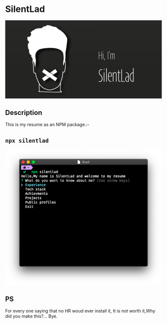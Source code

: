# SilentLad

<img src="./helpers/lg2.png"/>

## Description

This is my resume as an NPM package.:-

## `npx silentlad`

<img src="./helpers/npx.png"/>

## PS

For every one saying that no HR woud ever install it, It is not worth it,Why did you make this?... Bye.
